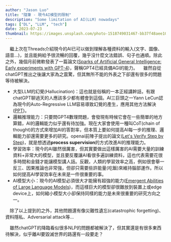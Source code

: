 ```yaml
---
author: "Jason Luo"
title: "隨筆 - 現今AI模型的限制"
description: "Some limitation of AI(LLM) nowadays"
tags: ["DL", "LLM", "tech"]
date: 2023-07-23
thumbnail: https://images.unsplash.com/photo-1518749031467-bb37f48aee10?ixlib=rb-4.0.3&ixid=M3wxMjA3fDB8MHxwaG90by1wYWdlfHx8fGVufDB8fHx8fA%3D%3D&auto=format&fit=crop&w=2070&q=80
---
```

&emsp;繼上次在Threads介紹現今的AI已可以做到理解各種資料的輸入(文字、圖像、語音...)，並且能夠給予很流暢的回覆，幾乎沒什麼文法錯誤、句子也通順。除此之外，幾個月前微軟發表了一篇論文([Sparks of Artificial General Intelligence: Early experiments with GPT-4](https://arxiv.org/abs/2303.12712))，聲稱GPT4已經具備AGI的能力。
&emsp;雖然自從chatGPT推出之後讓大家為之震驚，但其無所不能的外表之下卻還有很多的問題等待被解決。
<!--more-->

- 大型LLM的幻覺(Hallucination)：這也就是俗稱的一本正經講幹話，有跟chatGPT聊過天的人應該多少都有體會到這個。AI三巨頭之一Yann LeCun認為現今的Auto-Regressive LLM容易導致幻覺的產生，應用其他方法解決([PPT](https://reurl.cc/y7424M))。
- 邏輯推理能力：只要問GPT4數理問題，會發現有時候它會在一些簡單的地方算錯，AI的邏輯能力似乎還有待加強。現在大家會使用一種叫CoT(chain of thought)的方式來增加AI的答對率，但本質上要如何提高AI每一步的推理、邏輯能力卻還需要更多的研究。openai前陣子提出的論文([Let's Verify Step by Step](https://arxiv.org/abs/2305.20050))，就是想透過**process supervision**的方式改進AI的推理能力。
- 學習效率：現今的AI雖然很厲害，但其實要做出這樣厲害的AI需要大量的訓練資料+非常大的模型，並且要反覆讓AI看很多遍訓練資料，這也代表需要花很多時間和金錢才能讓模型講人話。反觀，人類的學習效率之高，例如很會舉一反三、因果推論也非常強，但卻只需要些許能量(吃飯)來維持腦部運作。所以如何提高AI學習效率在未來是一件很重要的事。
- AI模型大小：現今的AI模型必須很大才能擁有超強的能力([Emergent Abilities of Large Language Models](https://arxiv.org/pdf/2206.07682.pdf))，而這樣巨大的模型卻很難放到裝置上或edge device上，如何縮小模型大小卻保持同樣的能力是未來很重要的研究方向之一。

&emsp;除了以上提到的之外，其他問題還有像災難性遺忘(catastrophic forgetting)、資料隱私、Adversarial attack等...

&emsp;雖然chatGPT的降臨看似很多NLP的問題都被解決了，但其實還是有很多東西待解決，似乎離AI要毀滅世界的路還有一段要走？

